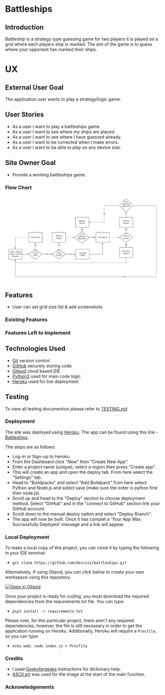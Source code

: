 # Battleships

## Introduction

Battleship is a strategy type guessing game for two players it is played on a grid where each players ship is marked. The aim of the game is to guess where your opponent has marked their ships.

# UX

## External User Goal

The application user wants to play a strategy/logic game.

## User Stories

- As a user I want to play a battleships game.
- As a user I want to see where my ships are placed.
- As a user I want to see where I have guessed already.
- As a user I want to be corrected when I make errors.
- As a user I want to be able to play on any device size.

## Site Owner Goal

- Provide a working battleships game.

### Flow Chart

![Flow Chart for Battleships](documentation/chart/battleships_flow.png)

## Features
- User can set grid size
 list & add screenshots

### Existing Features

### Features Left to Implement

## Technologies Used

- [Git]() version control
- [GitHub]() securely storing code
- [Gitpod]() cloud based IDE
- [Python3]() used for main code logic
- [Heroku]() used for live deployment

## Testing

To view all testing documention please refer to [TESTING.md](TESTING.md)

### Deployment

The site was deployed using [Heroku](https://heroku.com/). The app can be found using this link - [Battleships](https://devisis-battleships.herokuapp.com/).

The steps are as follows:

- Log-in or Sign-up to Heroku.
- From the Dashboard click "New" then "Create New App".
- Enter a project name (unique), select a region then press "Create app".
- This will create an app and open the deploy tab. From here select the "Settings" tab.
- Head to "Buildpacks" and select "Add Buildpack" from here select Python and Node.js and select save (make sure the order is python first then node.js).
- Scroll up and head to the "Deploy" section to choose deployment method. Select "GitHub" and in the "connect to GitHub" section link your GitHub account.
- Scroll down to the manual deploy option and select "Deploy Branch".
- The app will now be built. Once it has complet a 'Your App Was Successfully Deployed' message and a link will appear.

### Local Deployment

To make a local copy of this project, you can clone it by typing the following in your IDE terminal:

- `git clone https://github.com/devisis/battleships.git`

Alternatively, if using Gitpod, you can click below to create your own workspace using this repository.

[![Open in Gitpod](https://gitpod.io/button/open-in-gitpod.svg)](https://gitpod.io/#https://github.com/devisis/battleships)

Once your project is ready for coding, you must download the required dependencies from the requirements.txt file. You can type:

- `pip3 install -r requirements.txt`

Please note, for this particular project, there aren't any required dependencies, however, the file is still necessary in order to get the application running on Heroku.
Additionally, Heroku will require a `Procfile`, so you can type:

- `echo web: node index.js > Procfile`

### Credits

- I used [Geeksforgeeks](https://www.geeksforgeeks.org/python-get-key-from-value-in-dictionary/)
 instructions for dictionary help.
- [ASCII art](https://www.asciiart.eu/vehicles/boats) was used for the image at the start of the main function.

### Acknowledgements